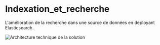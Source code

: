 # Indexation_et_recherche
L'amélioration de la recherche dans une source de données en deployant Elasticsearch.

![Architecture technique de la solution](https://user-images.githubusercontent.com/92634040/140615432-3f54db49-1a42-4d22-8e1b-99c264b54980.png)

